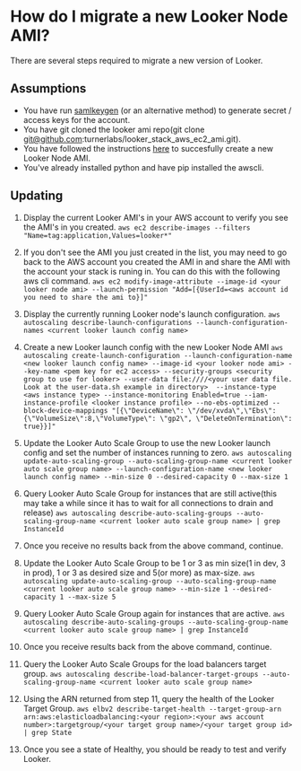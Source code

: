# How do I migrate a new Looker Node AMI?

There are several steps required to migrate a new version of Looker.

## Assumptions

* You have run [samlkeygen](https://github.com/turnerlabs/samlkeygen) (or an alternative method) to generate secret / access keys for the account.
* You have git cloned the looker ami repo(git clone git@github.com:turnerlabs/looker_stack_aws_ec2_ami.git).
* You have followed the instructions [here](https://github.com/turnerlabs/looker_stack_aws_ec2_ami/blob/master/looker_node/README.md) to succesfully create a new Looker Node AMI.
* You've already installed python and have pip installed the awscli.

## Updating

1. Display the current Looker AMI's in your AWS account to verify you see the AMI's in you created.
`aws ec2 describe-images
--filters "Name=tag:application,Values=looker*"`

2. If you don't see the AMI you just created in the list, you may need to go back to the AWS account you created the AMI in and share the AMI with the account your stack is runing in.  You can do this with the following aws cli command.
`aws ec2 modify-image-attribute
--image-id <your looker node ami>
--launch-permission "Add=[{UserId=<aws account id you need to share the ami to}]"`

3. Display the currently running Looker node's launch configuration.
`aws autoscaling describe-launch-configurations
--launch-configuration-names <current looker launch config name>`

4. Create a new Looker launch config with the new Looker Node AMI
`aws autoscaling create-launch-configuration
--launch-configuration-name <new looker launch config name>
--image-id <your looker node ami>
--key-name <pem key for ec2 access>
--security-groups <security group to use for looker>
--user-data file:////<your user data file. Look at the user-data.sh example in directory> 
--instance-type <aws instance type>
--instance-monitoring Enabled=true
--iam-instance-profile <looker instance profile>
--no-ebs-optimized
--block-device-mappings "[{\"DeviceName\": \"/dev/xvda\",\"Ebs\":{\"VolumeSize\":8,\"VolumeType\": \"gp2\", \"DeleteOnTermination\": true}}]"`

5. Update the Looker Auto Scale Group to use the new Looker launch config and set the number of instances running to zero.
`aws autoscaling update-auto-scaling-group
--auto-scaling-group-name <current looker auto scale group name>
--launch-configuration-name <new looker launch config name>
--min-size 0
--desired-capacity 0
--max-size 1`

6. Query Looker Auto Scale Group for instances that are still active(this may take a while since it has to wait for all connections to drain and release)
`aws autoscaling describe-auto-scaling-groups
--auto-scaling-group-name <current looker auto scale group name> | grep InstanceId`

7. Once you receive no results back from the above command, continue.

8. Update the Looker Auto Scale Group to be 1 or 3 as min size(1 in dev, 3 in prod), 1 or 3 as desired size and 5(or more) as max-size.
`aws autoscaling update-auto-scaling-group
--auto-scaling-group-name  <current looker auto scale group name>
--min-size 1
--desired-capacity 1
--max-size 5`

9. Query Looker Auto Scale Group again for instances that are active.
`aws autoscaling describe-auto-scaling-groups
--auto-scaling-group-name <current looker auto scale group name> | grep InstanceId`

10. Once you receive results back from the above command, continue.

11. Query the Looker Auto Scale Groups for the load balancers target group.
`aws autoscaling describe-load-balancer-target-groups
--auto-scaling-group-name <current looker auto scale group name>`

12. Using the ARN returned from step 11, query the health of the Looker Target Group.
`aws elbv2 describe-target-health
--target-group-arn arn:aws:elasticloadbalancing:<your region>:<your aws account number>:targetgroup/<your target group name>/<your target group id> | grep State`

13. Once you see a state of Healthy, you should be ready to test and verify Looker.




